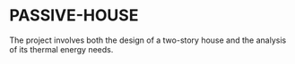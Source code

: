 # PASSIVE-HOUSE
The project involves both the design of a two-story house and the analysis of its thermal energy needs.

